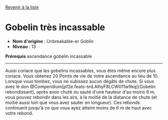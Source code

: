 [Revenir à la liste](list.md)

# Gobelin très incassable

 * **Nom d'origine** : Unbreakable-er Goblin
 * **Niveau** : 13


<p><span id="ctl00_MainContent_DetailedOutput"><strong>Prérequis</strong> ascendance gobelin incassable<br></span></p>
<hr>
<p>Aussi coriace que les gobelins incassables, vous êtes même encore plus coriace. Vous obtenez 20 Points de vie de votre ascendance au lieu de 10. Lorsque vous tombez, vous ne subissez aucun dégâts de chute. Si vous avez le don @Compendium[pf2e.feats-srd.AlhyF8LCW011w9kq]{Gobelin rebondissant}, après avoir chuté ou sauté d'une hauteur d'au moins 6 m, vous pouvez rebondir dans les airs, à la moitié de la distance de chute (et moitié aussi loin que vous avez sauter en longueur). Ces rebonds continuent jusqu'à ce que vous ayez atteint moins de 6 m de haut avec votre rebond.&nbsp;</p>